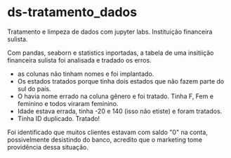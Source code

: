 # ds-tratamento_dados
Tratamento e limpeza de dados com jupyter labs. Instituição financeira sulista.

Com pandas, seaborn e statistics inportadas, a tabela de uma insitiição financeira sulista foi analisada e tradado os erros.
 - as colunas não tinham nomes e foi implantado.
 - Os estados tratados porque tinha dois estados que não fazem parte do sul do país.
 - O havia nome errado na coluna gênero e foi tratado. Tinha F, Fem e feminino e todos viraram feminino.
 - Idade estava errada, tinha -20 e 140 (isso não etiste) e foram tratados.
 - Tinha ID duplicado. Tratado!
 
 Foi identificado que muitos clientes estavam com saldo "0" na conta, possivelmente desistindo do banco, acredito que o marketing tome providência dessa situação.
 
